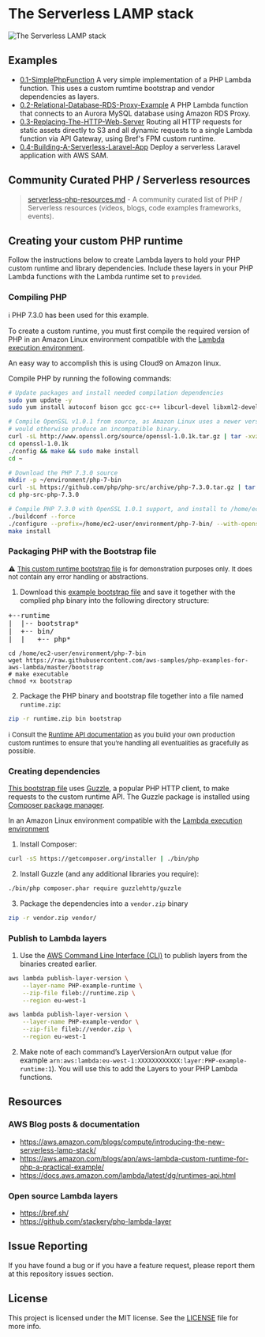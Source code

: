 # The Serverless LAMP stack

![The Serverless LAMP stack](repository-resources/serverless-lamp-stack.png "The Serverless LAMP stack")

## Examples

- [0.1-SimplePhpFunction](https://github.com/aws-samples/php-examples-for-aws-lambda/tree/master/0.1-SimplePhpFunction) A very simple implementation of a PHP Lambda function. This uses a custom rumtime bootstrap and vendor dependencies as layers.
- [0.2-Relational-Database-RDS-Proxy-Example](https://github.com/aws-samples/php-examples-for-aws-lambda/tree/master/0.2-Relational-Database-RDS-Proxy-Example) A PHP Lambda function that connects to an Aurora MySQL database using Amazon RDS Proxy.
- [0.3-Replacing-The-HTTP-Web-Server](https://github.com/aws-samples/php-examples-for-aws-lambda/tree/master/0.3-Replacing-The-HTTP-Web-Server-For-Traditional-PHP-Frameworks) Routing all HTTP requests for static assets directly to S3 and all dynamic requests to a single Lambda function via API Gateway, using Bref's FPM custom runtime.
- [0.4-Building-A-Serverless-Laravel-App](https://github.com/aws-samples/php-examples-for-aws-lambda/tree/master/0.4-Building-A-Serverless-Laravel-App-With-AWS-SAM) Deploy a serverless Laravel application with AWS SAM.

## Community Curated PHP / Serverless resources

> [serverless-php-resources.md](/serverless-php-resources.md) - A community curated list of PHP / Serverless resources (videos, blogs, code examples frameworks, events).

## Creating your custom PHP runtime

Follow the instructions below to create Lambda layers to hold your PHP custom runtime and library dependencies. Include these layers in your PHP Lambda functions with the Lambda runtime set to `provided`.

### Compiling PHP

ℹ️ PHP 7.3.0 has been used for this example.

To create a custom runtime, you must first compile the required version of PHP in an Amazon Linux environment compatible with the [Lambda execution environment](https://docs.aws.amazon.com/lambda/latest/dg/current-supported-versions.html).

An easy way to accomplish this is using Cloud9 on Amazon linux.

Compile PHP by running the following commands:

```bash
# Update packages and install needed compilation dependencies
sudo yum update -y
sudo yum install autoconf bison gcc gcc-c++ libcurl-devel libxml2-devel -y

# Compile OpenSSL v1.0.1 from source, as Amazon Linux uses a newer version than the Lambda Execution Environment, which
# would otherwise produce an incompatible binary.
curl -sL http://www.openssl.org/source/openssl-1.0.1k.tar.gz | tar -xvz
cd openssl-1.0.1k
./config && make && sudo make install
cd ~

# Download the PHP 7.3.0 source
mkdir -p ~/environment/php-7-bin
curl -sL https://github.com/php/php-src/archive/php-7.3.0.tar.gz | tar -xvz
cd php-src-php-7.3.0

# Compile PHP 7.3.0 with OpenSSL 1.0.1 support, and install to /home/ec2-user/php-7-bin
./buildconf --force
./configure --prefix=/home/ec2-user/environment/php-7-bin/ --with-openssl=/usr/local/ssl --with-curl --with-zlib
make install
```

### Packaging PHP with the Bootstrap file

⚠️ <font size="2">[This custom runtime bootstrap file](/bootstrap) is for demonstration purposes only. It does not contain any error handling or abstractions.</font>

1. Download this [example bootstrap file](/bootstrap) and save it together with the complied php binary into the following directory structure:

<pre>
+--runtime
|  |-- bootstrap*
|  +-- bin/
|  |   +-- php*
</pre>

```
cd /home/ec2-user/environment/php-7-bin
wget https://raw.githubusercontent.com/aws-samples/php-examples-for-aws-lambda/master/bootstrap
# make executable
chmod +x bootstrap
```

2. Package the PHP binary and bootstrap file together into a file named `runtime.zip`:

```bash
zip -r runtime.zip bin bootstrap
```

ℹ️ <font size="2">Consult the [Runtime API documentation](https://docs.aws.amazon.com/lambda/latest/dg/runtimes-api.html) as you build your own production custom runtimes to ensure that you’re handling all eventualities as gracefully as possible.</font>

### Creating dependencies

[This bootstrap file](/bootstrap) uses [Guzzle](https://github.com/guzzle/guzzle), a popular PHP HTTP client, to make requests to the custom runtime API.  The Guzzle package is installed using [Composer package manager](https://getcomposer.org/).

In an Amazon Linux environment compatible with the [Lambda execution environment](https://docs.aws.amazon.com/lambda/latest/dg/current-supported-versions.html)

1. Install Composer:

```bash
curl -sS https://getcomposer.org/installer | ./bin/php
```

2. Install Guzzle (and any additional libraries you require):

```bash
./bin/php composer.phar require guzzlehttp/guzzle
```

3. Package the dependencies into a `vendor.zip` binary

```bash
zip -r vendor.zip vendor/
```

### Publish to Lambda layers

1. Use the [AWS Command Line Interface (CLI)](https://aws.amazon.com/cli/) to publish layers from the binaries created earlier.

```bash
aws lambda publish-layer-version \
    --layer-name PHP-example-runtime \
    --zip-file fileb://runtime.zip \
    --region eu-west-1
```

```bash
aws lambda publish-layer-version \
    --layer-name PHP-example-vendor \
    --zip-file fileb://vendor.zip \
    --region eu-west-1
```

2. Make note of each command’s LayerVersionArn output value (for example `arn:aws:lambda:eu-west-1:XXXXXXXXXXXX:layer:PHP-example-runtime:1`). You will use this to add the Layers to your PHP Lambda functions.

## Resources

### AWS Blog posts & documentation

* https://aws.amazon.com/blogs/compute/introducing-the-new-serverless-lamp-stack/
* https://aws.amazon.com/blogs/apn/aws-lambda-custom-runtime-for-php-a-practical-example/
* https://docs.aws.amazon.com/lambda/latest/dg/runtimes-api.html

### Open source Lambda layers

* https://bref.sh/
* https://github.com/stackery/php-lambda-layer

## Issue Reporting

If you have found a bug or if you have a feature request, please report them at this repository issues section.

## License

This project is licensed under the MIT license. See the [LICENSE](../LICENSE) file for more info.
